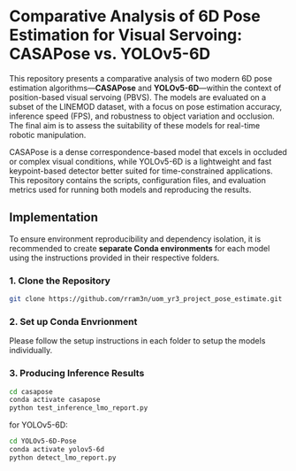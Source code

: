 # Comparative Analysis of 6D Pose Estimation for Visual Servoing: CASAPose vs. YOLOv5-6D

This repository presents a comparative analysis of two modern 6D pose estimation algorithms—**CASAPose** and **YOLOv5-6D**—within the context of position-based visual servoing (PBVS). The models are evaluated on a subset of the LINEMOD dataset, with a focus on pose estimation accuracy, inference speed (FPS), and robustness to object variation and occlusion. The final aim is to assess the suitability of these models for real-time robotic manipulation.

CASAPose is a dense correspondence-based model that excels in occluded or complex visual conditions, while YOLOv5-6D is a lightweight and fast keypoint-based detector better suited for time-constrained applications. This repository contains the scripts, configuration files, and evaluation metrics used for running both models and reproducing the results.

## Implementation

To ensure environment reproducibility and dependency isolation, it is recommended to create **separate Conda environments** for each model using the instructions provided in their respective folders.

### 1. Clone the Repository
```bash
git clone https://github.com/rram3n/uom_yr3_project_pose_estimate.git
```

### 2. Set up Conda Envrionment

Please follow the setup instructions in each folder to setup the models individually.

### 3. Producing Inference Results
```bash
cd casapose
conda activate casapose
python test_inference_lmo_report.py
```
for YOLOv5-6D:
```bash
cd YOLOv5-6D-Pose
conda activate yolov5-6d
python detect_lmo_report.py
```
